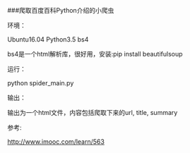 ###爬取百度百科Python介绍的小爬虫

环境：

Ubuntu16.04 Python3.5 bs4

bs4是一个html解析库，很好用，安装:pip install beautifulsoup

运行：

python spider_main.py

输出：

输出为一个html文件，内容包括爬取下来的url, title, summary

参考:

http://www.imooc.com/learn/563